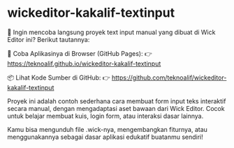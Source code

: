 # wickeditor-kakalif-textinput

🎯 Ingin mencoba langsung proyek text input manual yang dibuat di Wick Editor ini? Berikut tautannya:

🧪 Coba Aplikasinya di Browser (GitHub Pages):
👉 https://teknoalif.github.io/wickeditor-kakalif-textinput

📦 Lihat Kode Sumber di GitHub:
👉 https://github.com/teknoalif/wickeditor-kakalif-textinput

Proyek ini adalah contoh sederhana cara membuat form input teks interaktif secara manual, dengan mengadaptasi aset bawaan dari Wick Editor. Cocok untuk belajar membuat kuis, login form, atau interaksi dasar lainnya.

Kamu bisa mengunduh file .wick-nya, mengembangkan fiturnya, atau menggunakannya sebagai dasar aplikasi edukatif buatanmu sendiri!
